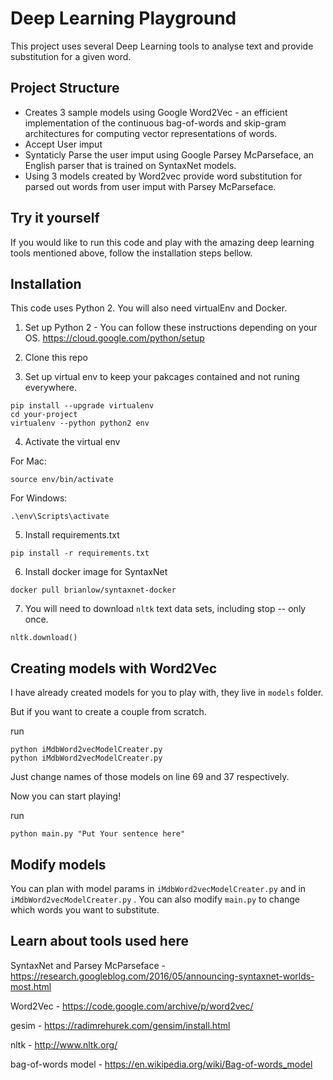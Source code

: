 Deep Learning Playground
========================

This project uses several Deep Learning tools to analyse text and provide substitution for a given word.

## Project Structure

- Creates 3 sample models using Google Word2Vec - an efficient implementation of the continuous bag-of-words and skip-gram architectures for computing vector representations of words.
- Accept User imput
- Syntaticly Parse the user imput using Google Parsey McParseface, an English parser that is trained on SyntaxNet models.
- Using 3 models created by Word2vec provide word substitution for parsed out words from user imput with Parsey McParseface.

## Try it yourself

If you would like to run this code and play with the amazing deep learning tools mentioned above, follow the installation steps bellow. 

## Installation

This code uses Python 2. You will also need virtualEnv and Docker.

1) Set up Python 2 - You can follow these instructions depending on your OS. https://cloud.google.com/python/setup

2) Clone this repo

3) Set up virtual env to keep your pakcages contained and not runing everywhere. 

```
pip install --upgrade virtualenv
cd your-project
virtualenv --python python2 env
```

4) Activate the virtual env

For Mac:

```
source env/bin/activate
```

For Windows:

```
.\env\Scripts\activate
```

5) Install requirements.txt

```
pip install -r requirements.txt
```

6) Install docker image for SyntaxNet

```
docker pull brianlow/syntaxnet-docker
```

7) You will need to download `nltk` text data sets, including stop -- only once.  

```
nltk.download()
```

## Creating models with Word2Vec

I have already created models for you to play with, they live in `models` folder.

But if you want to create a couple from scratch. 

run 
```
python iMdbWord2vecModelCreater.py
python iMdbWord2vecModelCreater.py
```

Just change names of those models on line 69 and 37 respectively. 

Now you can start playing!

run 

```
python main.py "Put Your sentence here"
```

## Modify models

You can plan with model params in `iMdbWord2vecModelCreater.py` and in `iMdbWord2vecModelCreater.py` . 
You can also modify `main.py` to change which words you want to substitute.


## Learn about tools used here

SyntaxNet and Parsey McParseface - https://research.googleblog.com/2016/05/announcing-syntaxnet-worlds-most.html

Word2Vec - https://code.google.com/archive/p/word2vec/

gesim - https://radimrehurek.com/gensim/install.html

nltk - http://www.nltk.org/

bag-of-words model - https://en.wikipedia.org/wiki/Bag-of-words_model





